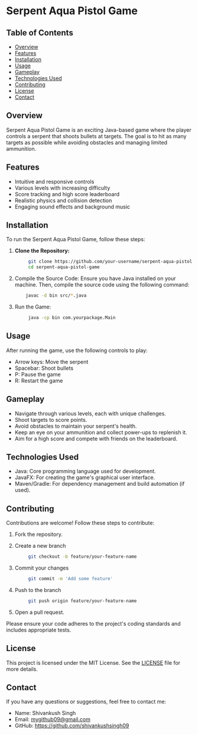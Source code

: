 # Serpent Aqua Pistol Game

## Table of Contents

- [Overview](#overview)
- [Features](#features)
- [Installation](#installation)
- [Usage](#usage)
- [Gameplay](#gameplay)
- [Technologies Used](#technologies-used)
- [Contributing](#contributing)
- [License](#license)
- [Contact](#contact)

## Overview

Serpent Aqua Pistol Game is an exciting Java-based game where the player controls a serpent that shoots bullets at targets. The goal is to hit as many targets as possible while avoiding obstacles and managing limited ammunition.

## Features

- Intuitive and responsive controls
- Various levels with increasing difficulty
- Score tracking and high score leaderboard
- Realistic physics and collision detection
- Engaging sound effects and background music

## Installation

To run the Serpent Aqua Pistol Game, follow these steps:

1. **Clone the Repository:**

   ```bash
        git clone https://github.com/your-username/serpent-aqua-pistol-game.git
        cd serpent-aqua-pistol-game
   ```

2. Compile the Source Code:
   Ensure you have Java installed on your machine. Then, compile the source code using the following command:

   ```bash
       javac -d bin src/*.java
   ```

3. Run the Game:

   ```bash
        java -cp bin com.yourpackage.Main
   ```

## Usage

After running the game, use the following controls to play:

- Arrow keys: Move the serpent
- Spacebar: Shoot bullets
- P: Pause the game
- R: Restart the game

## Gameplay

- Navigate through various levels, each with unique challenges.
- Shoot targets to score points.
- Avoid obstacles to maintain your serpent's health.
- Keep an eye on your ammunition and collect power-ups to replenish it.
- Aim for a high score and compete with friends on the leaderboard.

## Technologies Used

- Java: Core programming language used for development.
- JavaFX: For creating the game's graphical user interface.
- Maven/Gradle: For dependency management and build automation (if used).

## Contributing

Contributions are welcome! Follow these steps to contribute:

1. Fork the repository.
2. Create a new branch

   ```bash
        git checkout -b feature/your-feature-name
   ```

3. Commit your changes

   ```bash
        git commit -m 'Add some feature'
   ```

4. Push to the branch

   ```bash
        git push origin feature/your-feature-name
   ```

5. Open a pull request.

Please ensure your code adheres to the project's coding standards and includes appropriate tests.

## License

This project is licensed under the MIT License. See the [LICENSE]() file for more details.

## Contact

If you have any questions or suggestions, feel free to contact me:

- Name: Shivankush Singh
- Email: mygithub09@gmail.com
- GitHub: https://github.com/shivankushsingh09
